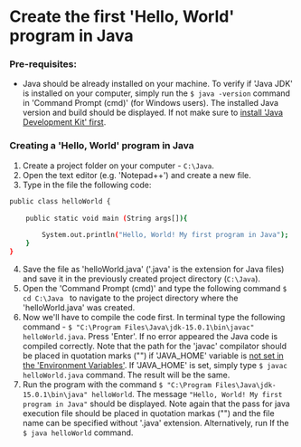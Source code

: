 # Create the first 'Hello, World' program in Java

### Pre-requisites:
- Java should be already installed on your machine. To verify if 'Java JDK' is installed on your computer, simply run the ``` $ java -version ``` command
in 'Command Prompt (cmd)' (for Windows users). The installed Java version and build should be displayed. If not make sure to [install 
'Java Development Kit' first](https://gist.github.com/valeriybercha/5ba0e91c83bf1d1143527d7f29dec30d).

### Creating a 'Hello, World' program in Java

1. Create a project folder on your computer - ``` C:\Java ```.
2. Open the text editor (e.g. 'Notepad++') and create a new file.
3. Type in the file the following code:

```sh
public class helloWorld { 
      
    public static void main (String args[]){
          
        System.out.println("Hello, World! My first program in Java");
    }
}
```

4. Save the file as 'helloWorld.java' ('.java' is the extension for Java files) and save it in the previously created project directory (``` C:\Java ```).
5. Open the 'Command Prompt (cmd)' and type the following command ```$ cd C:\Java ``` to navigate to the project directory where the 'helloWorld.java' was created.
6. Now we'll have to compile the code first. In terminal type the following command - ``` $ "C:\Program Files\Java\jdk-15.0.1\bin\javac" helloWorld.java ```.
Press 'Enter'. If no error appeared the Java code is compiled correctly. Note that the path for the 'javac' compilator should be placed in 
quotation marks ("") if 'JAVA_HOME' variable is [not set in the 'Environment Variables'](https://gist.github.com/valeriybercha/5ba0e91c83bf1d1143527d7f29dec30d). If 'JAVA_HOME' is set, simply type ``` $ javac helloWorld.java ``` command. The result will be the same.
7. Run the program with the command ``` $ "C:\Program Files\Java\jdk-15.0.1\bin\java" helloWorld ```. The message ``` "Hello, World! My first program in Java" ``` should be displayed. Note again that the pass for java execution file should be placed in quotation markas ("") and the file name can be specified without '.java' extension. Alternatively, run If the ``` $ java helloWorld ``` command.